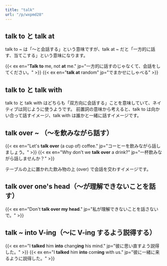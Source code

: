 ```yaml
---
title: "talk"
url: "/p/wxpmd28"
---
```


talk to と talk at
----

talk to ~ は「〜と会話する」という意味ですが、talk at ~ だと「一方的に話す、当てこする」という意味になります。

{{< ex en="**Talk to** me, not **at** me." jp="一方的に話すのじゃなくて、会話をしてください。" >}}
{{< ex en="**talk at** random" jp="でまかせにしゃべる" >}}


talk to と talk with
----
talk to と talk with はどちらも「双方向に会話する」ことを意味していて、ネイティブは同じように使うようです。
前置詞の意味から考えると、talk to は向かい合って話すイメージ、talk with は誰かと一緒に話すイメージです。


talk over ~ （〜を飲みながら話す）
----

{{< ex en="Let's **talk over** (a cup of) coffee." jp="コーヒーを飲みながら話しましょう。" >}}
{{< ex en="Why don't we **talk over** a drink?" jp="一杯飲みながら話しませんか？" >}}

テーブルの上に置かれた飲み物の上 (over) で会話を交わすイメージです。


talk over one's head（〜が理解できないことを話す）
----

{{< ex en="Don't **talk over my head**." jp="私が理解できないことを話さないで。" >}}


talk ~ into V-ing（〜に V-ing するよう説得する）
----

{{< ex en="I **talked** him **into** chang**ing** his mind." jp="彼に思い直すよう説得した。" >}}
{{< ex en="I **talked** him **into** com**ing** with us." jp="彼に一緒に来るように説得した。" >}}

